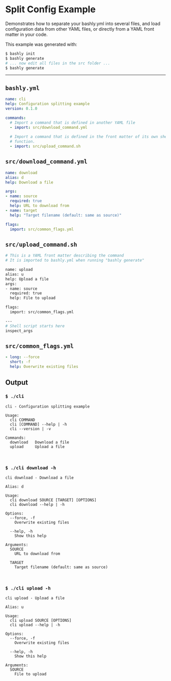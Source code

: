 # Split Config Example

Demonstrates how to separate your bashly.yml into several files, and load 
configuration data from other YAML files, or directly from a YAML front matter
in your code.

This example was generated with:

```bash
$ bashly init
$ bashly generate
# ... now edit all files in the src folder ...
$ bashly generate
```

<!-- include: src/download_command.yml src/upload_command.sh src/common_flags.yml -->

-----

## `bashly.yml`

````yaml
name: cli
help: Configuration splitting example
version: 0.1.0

commands:
  # Import a command that is defined in another YAML file
  - import: src/download_command.yml
  
  # Import a command that is defined in the front matter of its own shell
  # function.
  - import: src/upload_command.sh
````

## `src/download_command.yml`

````yaml
name: download
alias: d
help: Download a file

args:
- name: source
  required: true
  help: URL to download from
- name: target
  help: "Target filename (default: same as source)"

flags:
  import: src/common_flags.yml

````

## `src/upload_command.sh`

````bash
# This is a YAML front matter describing the command
# It is imported to bashly.yml when running "bashly generate"

name: upload
alias: u
help: Upload a file
args:
- name: source
  required: true
  help: File to upload

flags:
  import: src/common_flags.yml

---
# Shell script starts here
inspect_args

````

## `src/common_flags.yml`

````yaml
- long: --force
  short: -f
  help: Overwrite existing files

````


## Output

### `$ ./cli`

````shell
cli - Configuration splitting example

Usage:
  cli COMMAND
  cli [COMMAND] --help | -h
  cli --version | -v

Commands:
  download   Download a file
  upload     Upload a file



````

### `$ ./cli download -h`

````shell
cli download - Download a file

Alias: d

Usage:
  cli download SOURCE [TARGET] [OPTIONS]
  cli download --help | -h

Options:
  --force, -f
    Overwrite existing files

  --help, -h
    Show this help

Arguments:
  SOURCE
    URL to download from

  TARGET
    Target filename (default: same as source)



````

### `$ ./cli upload -h`

````shell
cli upload - Upload a file

Alias: u

Usage:
  cli upload SOURCE [OPTIONS]
  cli upload --help | -h

Options:
  --force, -f
    Overwrite existing files

  --help, -h
    Show this help

Arguments:
  SOURCE
    File to upload



````



